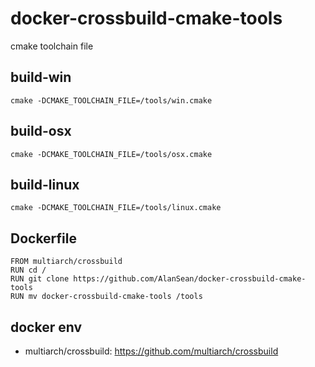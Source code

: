 # docker-crossbuild-cmake-tools

cmake toolchain file

## build-win
`cmake -DCMAKE_TOOLCHAIN_FILE=/tools/win.cmake`
## build-osx
`cmake -DCMAKE_TOOLCHAIN_FILE=/tools/osx.cmake`
## build-linux
`cmake -DCMAKE_TOOLCHAIN_FILE=/tools/linux.cmake`


## Dockerfile 


```
FROM multiarch/crossbuild
RUN cd /
RUN git clone https://github.com/AlanSean/docker-crossbuild-cmake-tools
RUN mv docker-crossbuild-cmake-tools /tools

```
## docker env
- multiarch/crossbuild: https://github.com/multiarch/crossbuild